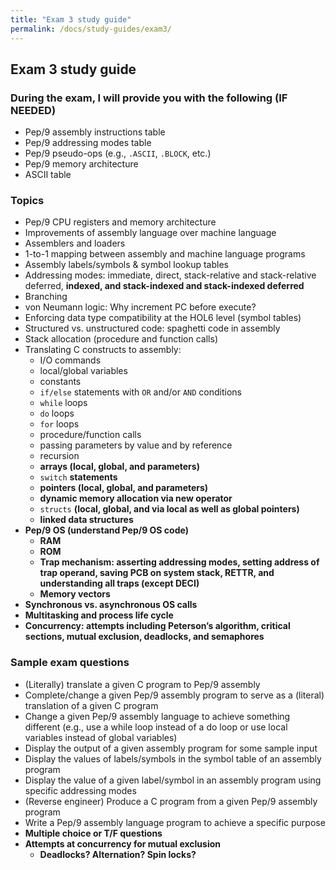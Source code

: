 ```yaml
---
title: "Exam 3 study guide"
permalink: /docs/study-guides/exam3/
---
```


## Exam 3 study guide

### During the exam, I will provide you with the following (IF NEEDED)
* Pep/9 assembly instructions table
* Pep/9 addressing modes table
* Pep/9 pseudo-ops (e.g., ```.ASCII```, ```.BLOCK```, etc.)
* Pep/9 memory architecture
* ASCII table
   
### Topics
* Pep/9 CPU registers and memory architecture
* Improvements of assembly language over machine language
* Assemblers and loaders
* 1-to-1 mapping between assembly and machine language programs
* Assembly labels/symbols & symbol lookup tables
* Addressing modes: immediate, direct, stack-relative and stack-relative deferred, **indexed, and stack-indexed and stack-indexed deferred**
* Branching
* von Neumann logic: Why increment PC before execute?
* Enforcing data type compatibility at the HOL6 level (symbol tables)
* Structured vs. unstructured code: spaghetti code in assembly
* Stack allocation (procedure and function calls)
* Translating C constructs to assembly:
  * I/O commands
  * local/global variables
  * constants
  * ```if/else``` statements with ```OR``` and/or ```AND``` conditions
  * ```while``` loops
  * ```do``` loops
  * ```for``` loops
  * procedure/function calls
  * passing parameters by value and by reference
  * recursion
  * **arrays (local, global, and parameters)**
  * ```switch``` **statements**
  * **pointers (local, global, and parameters)**
  * **dynamic memory allocation via new operator**
  * ```structs``` **(local, global, and via local as well as global pointers)**
  * **linked data structures**
* **Pep/9 OS (understand Pep/9 OS code)**
  * **RAM**
  * **ROM**
  * **Trap mechanism: asserting addressing modes, setting address of trap operand, saving PCB on system stack, RETTR, and understanding all traps (except DECI)**
  * **Memory vectors**
* **Synchronous vs. asynchronous OS calls**
* **Multitasking and process life cycle**
* **Concurrency: attempts including Peterson’s algorithm, critical sections, mutual exclusion, deadlocks, and semaphores**
      
### Sample exam questions
* (Literally) translate a given C program to Pep/9 assembly
* Complete/change a given Pep/9 assembly program to serve as a (literal) translation of a given C program
* Change a given Pep/9 assembly language to achieve something different (e.g., use a while loop instead of a do loop or use local variables instead of global variables)
* Display the output of a given assembly program for some sample input
* Display the values of labels/symbols in the symbol table of an assembly program
* Display the value of a given label/symbol in an assembly program using specific addressing modes
* (Reverse engineer) Produce a C program from a given Pep/9 assembly program
* Write a Pep/9 assembly language program to achieve a specific purpose
* **Multiple choice or T/F questions**
* **Attempts at concurrency for mutual exclusion**
  * **Deadlocks? Alternation? Spin locks?**
